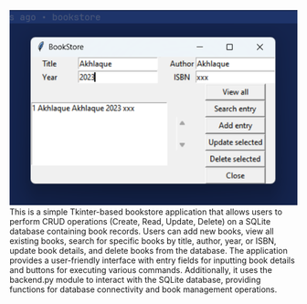 ![Python_BookStore](BookStore.png)
This is a simple Tkinter-based bookstore application that allows users to perform CRUD operations (Create, Read, Update, Delete) on a SQLite database containing book records. Users can add new books, view all existing books, search for specific books by title, author, year, or ISBN, update book details, and delete books from the database. The application provides a user-friendly interface with entry fields for inputting book details and buttons for executing various commands. Additionally, it uses the backend.py module to interact with the SQLite database, providing functions for database connectivity and book management operations.
